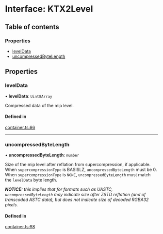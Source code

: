 # Interface: KTX2Level

## Table of contents

### Properties

- [levelData](KTX2Level.md#leveldata)
- [uncompressedByteLength](KTX2Level.md#uncompressedbytelength)

## Properties

### levelData

• **levelData**: `Uint8Array`

Compressed data of the mip level.

#### Defined in

[container.ts:86](https://github.com/donmccurdy/KTX-Parse/blob/a31e2c2/src/container.ts#L86)

___

### uncompressedByteLength

• **uncompressedByteLength**: `number`

Size of the mip level after reflation from supercompression, if applicable. When
`supercompressionType` is BASISLZ, `uncompressedByteLength` must be 0. When
`supercompressionType` is `NONE`, `uncompressedByteLength` must match the `levelData` byte
length.

_**NOTICE:** this implies that for formats such as UASTC, `uncompressedByteLength` may
indicate size after ZSTD reflation (and of transcoded ASTC data), but does _not_ indicate
size of decoded RGBA32 pixels._

#### Defined in

[container.ts:98](https://github.com/donmccurdy/KTX-Parse/blob/a31e2c2/src/container.ts#L98)
